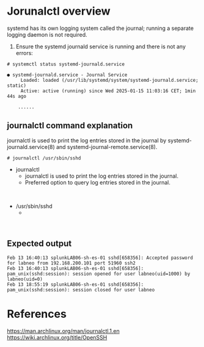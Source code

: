 # Jorunalctl overview

systemd has its own logging system called the journal; running a separate logging daemon is not required.

1. Ensure the systemd journald service is running and there is not any errors:
```
# systemctl status systemd-journald.service

● systemd-journald.service - Journal Service
     Loaded: loaded (/usr/lib/systemd/system/systemd-journald.service; static)
     Active: active (running) since Wed 2025-01-15 11:03:16 CET; 1min 44s ago

    ......
```

## journalctl command explanation

journalctl is used to print the log entries stored in the journal by systemd-journald.service(8) and systemd-journal-remote.service(8).

```
# journalctl /usr/sbin/sshd
```

- journalctl
    - journalctl is used to print the log entries stored in the journal.
    - Preferred option to query log entries stored in the journal.
<br>

- /usr/sbin/sshd
    - <insert explanation here>
<br>

## Expected output

```
Feb 13 16:40:13 splunkLAB06-sh-es-01 sshd[658356]: Accepted password for labneo from 192.168.200.101 port 51960 ssh2
Feb 13 16:40:13 splunkLAB06-sh-es-01 sshd[658356]: pam_unix(sshd:session): session opened for user labneo(uid=1000) by labneo(uid=0)
Feb 13 18:55:19 splunkLAB06-sh-es-01 sshd[658356]: pam_unix(sshd:session): session closed for user labneo
```


# References

https://man.archlinux.org/man/journalctl.1.en
https://wiki.archlinux.org/title/OpenSSH